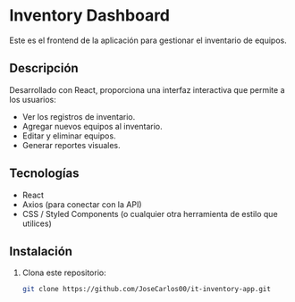 # Inventory Dashboard

Este es el frontend de la aplicación para gestionar el inventario de equipos.

## Descripción
Desarrollado con React, proporciona una interfaz interactiva que permite a los usuarios:

- Ver los registros de inventario.
- Agregar nuevos equipos al inventario.
- Editar y eliminar equipos.
- Generar reportes visuales.

## Tecnologías
- React
- Axios (para conectar con la API)
- CSS / Styled Components (o cualquier otra herramienta de estilo que utilices)

## Instalación
1. Clona este repositorio:
   ```bash
   git clone https://github.com/JoseCarlos00/it-inventory-app.git
